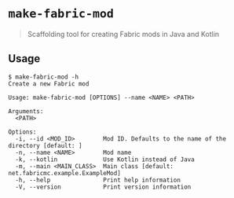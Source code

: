 # `make-fabric-mod`

>Scaffolding tool for creating Fabric mods in Java and Kotlin

## Usage

```
$ make-fabric-mod -h
Create a new Fabric mod

Usage: make-fabric-mod [OPTIONS] --name <NAME> <PATH>

Arguments:
  <PATH>

Options:
  -i, --id <MOD_ID>        Mod ID. Defaults to the name of the directory [default: ]
  -n, --name <NAME>        Mod name
  -k, --kotlin             Use Kotlin instead of Java
  -m, --main <MAIN_CLASS>  Main class [default: net.fabricmc.example.ExampleMod]
  -h, --help               Print help information
  -V, --version            Print version information
```
